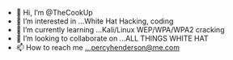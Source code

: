 - 👋 Hi, I’m @TheCookUp
- 👀 I’m interested in ...White Hat Hacking, coding
- 🌱 I’m currently learning ...Kali/Linux WEP/WPA/WPA2 cracking
- 💞️ I’m looking to collaborate on ...ALL THINGS WHITE HAT
- 📫 How to reach me ...percyhenderson@me.com

<!---
TheCookUp/TheCookUp is a ✨ special ✨ repository because its `README.md` (this file) appears on your GitHub profile.
You can click the Preview link to take a look at your changes.
--->

